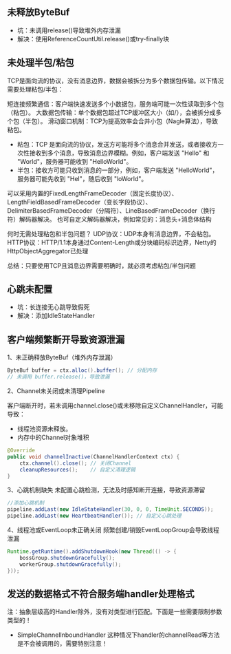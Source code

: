 
## 未释放ByteBuf
- 坑：未调用release()导致堆外内存泄漏
- 解决：使用ReferenceCountUtil.release()或try-finally块

## 未处理半包/粘包
TCP是面向流的协议，没有消息边界，数据会被拆分为多个数据包传输。以下情况需要处理粘包/半包：

短连接频繁通信：客户端快速发送多个小数据包，服务端可能一次性读取到多个包（粘包）。
大数据包传输：单个数据包超过TCP缓冲区大小（如/），会被拆分成多个包（半包）。
滑动窗口机制：TCP为提高效率会合并小包（Nagle算法），导致粘包。

- 粘包：TCP 是面向流的协议，发送方可能将多个消息合并发送，或者接收方一次性接收到多个消息，导致消息边界模糊。例如，客户端发送 "Hello" 和 "World"，服务器可能收到 "HelloWorld"。
- 半包：接收方可能只收到消息的一部分，例如，客户端发送 "HelloWorld"，服务器可能先收到 "Hel"，随后收到 "loWorld"。

可以采用内置的FixedLengthFrameDecoder（固定长度协议）、LengthFieldBasedFrameDecoder（变长字段协议）、DelimiterBasedFrameDecoder（分隔符）、LineBasedFrameDecoder（换行符）解码器解决。
也可自定义解码器解决，例如常见的：消息头+消息体结构

何时无需处理粘包和半包问题？
UDP协议：UDP本身有消息边界，不会粘包。
HTTP协议：HTTP/1.1本身通过Content-Length或分块编码标识边界，Netty的HttpObjectAggregator已处理

总结：只要使用TCP且消息边界需要明确时，就必须考虑粘包/半包问题
## 心跳未配置
- 坑：长连接无心跳导致假死
- 解决：添加IdleStateHandler
 
## 客户端频繁断开导致资源泄漏

1、未正确释放ByteBuf（堆外内存泄漏）
```java
ByteBuf buffer = ctx.alloc().buffer(); // 分配内存
// 未调用 buffer.release()，导致泄漏
```
2、Channel未关闭或未清理Pipeline

客户端断开时，若未调用channel.close()或未移除自定义ChannelHandler，可能导致：
- 线程池资源未释放。
- 内存中的Channel对象堆积
```java
@Override
public void channelInactive(ChannelHandlerContext ctx) {
    ctx.channel().close(); // 关闭Channel
    cleanupResources();    // 自定义清理逻辑
}
```
3、心跳机制缺失
未配置心跳检测，无法及时感知断开连接，导致资源滞留
```java
//添加心跳机制
pipeline.addLast(new IdleStateHandler(30, 0, 0, TimeUnit.SECONDS));
pipeline.addLast(new HeartbeatHandler()); // 自定义心跳处理
```
4、线程池或EventLoop未正确关闭
频繁创建/销毁EventLoopGroup会导致线程泄漏
```java
Runtime.getRuntime().addShutdownHook(new Thread(() -> {
    bossGroup.shutdownGracefully();
    workerGroup.shutdownGracefully();
}));
```
## 发送的数据格式不符合服务端handler处理格式
注：抽象层级高的Handler除外，没有对类型进行匹配。下面是一些需要限制参数类型的！

- SimpleChannelInboundHandler
这种情况下handler的channelRead等方法是不会被调用的，需要特别注意！
